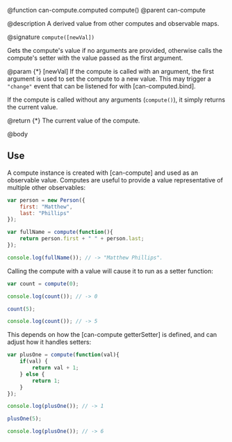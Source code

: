@function can-compute.computed compute()
@parent can-compute

@description A derived value from other computes and observable maps.

@signature `compute([newVal])`

Gets the compute's value if no arguments are provided, otherwise calls the compute's setter with the value passed as the first argument.

@param {*} [newVal] If the compute is called with an argument, the first argument is used
to set the compute to a new value. This may trigger a 
`"change"` event that can be listened for with [can-computed.bind].

If the compute is called without any arguments (`compute()`), it simply returns
the current value.

@return {*} The current value of the compute.

@body

## Use

A compute instance is created with [can-compute] and used as an observable value. Computes are useful to provide a value representative of multiple other observables:

```js
var person = new Person({
	first: "Matthew",
	last: "Phillips"
});

var fullName = compute(function(){
	return person.first + " " + person.last;
});

console.log(fullName()); // -> "Matthew Phillips".
```

Calling the compute with a value will cause it to run as a setter function:

```js
var count = compute(0);

console.log(count()); // -> 0

count(5);

console.log(count()); // -> 5
```

This depends on how the [can-compute getterSetter] is defined, and can adjust how it handles setters:

```js
var plusOne = compute(function(val){
	if(val) {
		return val + 1;
	} else {
		return 1;
	}
});

console.log(plusOne()); // -> 1

plusOne(5);

console.log(plusOne()); // -> 6
```
